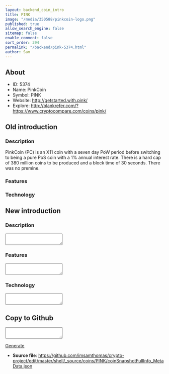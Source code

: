 ```yaml
---
layout: backend_coin_intro
title: PINK
image: "/media/350588/pinkcoin-logo.png"
published: true
allow_search_engine: false
sitemap: false
enable_comment: false
sort_order: 394
permalink: "/backend/pink-5374.html"
author: Sam
---
```


## About

- ID: 5374
- Name: PinkCoin
- Symbol: PINK
- Website: http://getstarted.with.pink/
- Explore: http://blankrefer.com/?https://www.cryptocompare.com/coins/pink/


## Old introduction

### Description

<p>PinkCoin (PC) is an X11 coin with a seven day PoW period before switching to being a pure PoS coin with a 1% annual interest rate. There is a hard cap of 380 million coins to be produced and a block time of 30 seconds. There was no premine.</p>

### Features


### Technology




## New introduction


### Description
<textarea id="meta_description" name="description"></textarea>

### Features
<textarea id="meta_features" name="features"></textarea>

### Technology
<textarea id="meta_technology" name="technology"></textarea>


## Copy to Github

<textarea id="coinsnapshotfullinfo_metadata"></textarea>

<a href="#gen" onclick="generateMetaDatJson()">Generate</a>

- **Source file**: <a href="https://github.com/imsamthomas/crypto-project/edit/master/shell/_source/coins/PINK/coinSnapshotFullInfo_MetaData.json">https://github.com/imsamthomas/crypto-project/edit/master/shell/_source/coins/PINK/coinSnapshotFullInfo_MetaData.json</a>

